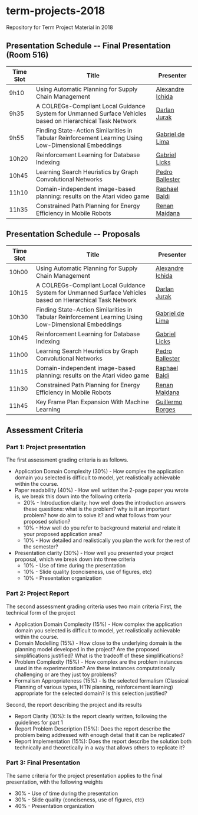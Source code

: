 # term-projects-2018
Repository for Term Project Material in 2018

## Presentation Schedule -- Final Presentation (Room 516)

| Time Slot | Title | Presenter |
| --------- | ----- | --------- |
| 9h10     | Using Automatic Planning for Supply Chain Management   | [Alexandre Ichida](/ichida) | 
| 9h35     | A COLREGs-Compliant Local Guidance System for Unmanned Surface Vehicles based on Hierarchical Task Network   | [Darlan Jurak](/jurak) | 
| 9h55     | Finding State-Action Similarities in Tabular Reinforcement Learning Using Low-Dimensional Embeddings  | [Gabriel de Lima](/glima) | 
| 10h20     | Reinforcement Learning for Database Indexing   | [Gabriel Licks](/glicks) | 
| 10h45     | Learning Search Heuristics by Graph Convolutional Networks   | [Pedro Ballester](/ballester) | 
| 11h10     | Domain-independent image-based planning: results on the Atari video game   | [Raphael Baldi](/baldi) | 
| 11h35     | Constrained Path Planning for Energy Efficiency in Mobile Robots   | [Renan Maidana](/maidana) |

## Presentation Schedule -- Proposals

| Time Slot | Title | Presenter |
| --------- | ----- | --------- |
| 10h00     | Using Automatic Planning for Supply Chain Management   | [Alexandre Ichida](/ichida) | 
| 10h15     | A COLREGs-Compliant Local Guidance System for Unmanned Surface Vehicles based on Hierarchical Task Network   | [Darlan Jurak](/jurak) | 
| 10h30     | Finding State-Action Similarities in Tabular Reinforcement Learning Using Low-Dimensional Embeddings  | [Gabriel de Lima](/glima) | 
| 10h45     | Reinforcement Learning for Database Indexing   | [Gabriel Licks](/glicks) | 
| 11h00     | Learning Search Heuristics by Graph Convolutional Networks   | [Pedro Ballester](/ballester) | 
| 11h15     | Domain-independent image-based planning: results on the Atari video game   | [Raphael Baldi](/baldi) | 
| 11h30     | Constrained Path Planning for Energy Efficiency in Mobile Robots   | [Renan Maidana](/maidana) |
| 11h45     | Key Frame Plan Expansion With Machine Learning | [Guillermo Borges](/guillermo) |

## Assessment Criteria

### Part 1: Project presentation
The first assessment grading criteria is as follows.

- Application Domain Complexity (30%) - How complex the application domain you selected is difficult to model, yet realistically achievable within the course.
- Paper readability (40%) - How well written the 2-page paper you wrote is, we break this down into the following criteria
	- 20% - Introduction clarity: how well does the introduction answers these questions: what is the problem? why is it an important problem? how do aim to solve it? and what follows from your proposed solution?
	- 10% - How well do you refer to background material and relate it your proposed application area?
	- 10% - How detailed and realistically you plan the work for the rest of the semester?
- Presentation clarity (30%) - How well you presented your project proposal, which we break down into three criteria
	- 10% - Use of time during the presentation
	- 10% - Slide quality (conciseness, use of figures, etc)
	- 10% - Presentation organization

### Part 2: Project Report

The second assessment grading criteria uses two main criteria
First, the technical form of the project

- Application Domain Complexity (15%) - How complex the application domain you selected is difficult to model, yet realistically achievable within the course.
- Domain Modelling (15%) - How close to the underlying domain is the planning model developed in the project? Are the proposed simplifications justified? What is the tradeoff of these simplifications?
- Problem Complexity (15%) - How complex are the problem instances used in the experimentation? Are these instances computationally challenging or are they just toy problems?
- Formalism Appropriateness (15%) - Is the selected formalism (Classical Planning of various types, HTN planning, reinforcement learning) appropriate for the selected domain? Is this selection justified?

Second, the report describing the project and its results

- Report Clarity (10%): Is the report clearly written, following the guidelines for part 1
- Report Problem Description (15%): Does the report describe the problem being addressed with enough detail that it can be replicated?
- Report Implementation (15%): Does the report describe the solution both technically and theoretically in a way that allows others to replicate it?

### Part 3: Final Presentation
The same criteria for the project presentation applies to the final presentation, with the following weights

- 30% - Use of time during the presentation
- 30% - Slide quality (conciseness, use of figures, etc)
- 40% - Presentation organization